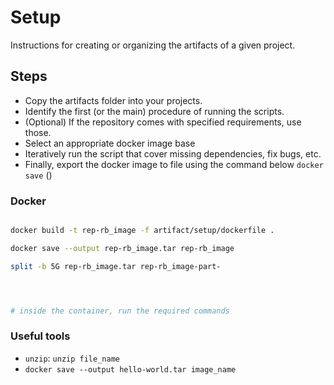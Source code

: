 # Setup

Instructions for creating or organizing the artifacts of a given project. 

## Steps

- Copy the artifacts folder into your projects. 
- Identify the first (or the main) procedure of running the scripts.
- (Optional) If the repository comes with specified requirements, use those.
- Select an appropriate docker image base
- Iteratively run the script that cover missing dependencies, fix bugs, etc.
- Finally, export the docker image to file using the command below `docker save` ()

### Docker
```bash

docker build -t rep-rb_image -f artifact/setup/dockerfile .

docker save --output rep-rb_image.tar rep-rb_image

split -b 5G rep-rb_image.tar rep-rb_image-part-




# inside the container, run the required commands

```

### Useful tools
- `unzip`: `unzip file_name`
- `docker save --output hello-world.tar image_name`
